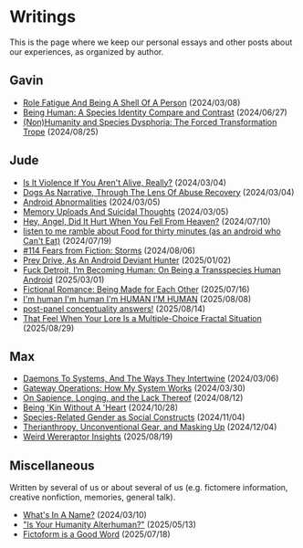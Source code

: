 # Writings

This is the page where we keep our personal essays and other posts about our experiences, as organized by author.

## Gavin

- [Role Fatigue And Being A Shell Of A Person](writings/gavin/role-fatigue) (2024/03/08)
- [Being Human: A Species Identity Compare and Contrast](writings/gavin/being-human) (2024/06/27)
- [(Non)Humanity and Species Dysphoria: The Forced Transformation Trope](writings/gavin/species-dysphoria) (2024/08/25)

## Jude

- [Is It Violence If You Aren't Alive, Really?](writings/jude/violence) (2024/03/04)
- [Dogs As Narrative, Through The Lens Of Abuse Recovery](writings/jude/dogs-as-narrative) (2024/03/04)
- [Android Abnormalities](writings/jude/android-abnormalities) (2024/03/05)
- [Memory Uploads And Suicidal Thoughts](writings/jude/suicide) (2024/03/05)
- [Hey, Angel, Did It Hurt When You Fell From Heaven?](writings/jude/fallen-angel) (2024/07/10)
- [listen to me ramble about Food for thirty minutes (as an android who Can't Eat)](writings/jude/food) (2024/07/19)
- [#114 Fears from Fiction: Storms](writings/jude/storms) (2024/08/06)
- [Prey Drive, As An Android Deviant Hunter](writings/jude/prey-drive) (2025/01/02)
- [Fuck Detroit, I’m Becoming Human: On Being a Transspecies Human Android](writings/jude/transspecies-human) (2025/03/01)
- [Fictional Romance: Being Made for Each Other](writings/jude/fictional-romance) (2025/07/16)
- [I'm human I'm human I'm HUMAN I'M HUMAN](writings/jude/im-human) (2025/08/08)
- [post-panel conceptuality answers!](writings/jude/post-con-concept) (2025/08/14)
- [That Feel When Your Lore Is a Multiple-Choice Fractal Situation](writings/jude/multiple-choice-fractal) (2025/08/29)

## Max

- [Daemons To Systems, And The Ways They Intertwine](writings/max/daemons-to-systems) (2024/03/06)
- [Gateway Operations: How My System Works](writings/max/gateway-operations) (2024/03/30)
- [On Sapience, Longing, and the Lack Thereof](writings/max/on-sapience) (2024/08/12)
- [Being 'Kin Without A 'Heart](writings/max/hearted) (2024/10/28)
- [Species-Related Gender as Social Constructs](writings/max/gender-and-species) (2024/11/04)
- [Therianthropy, Unconventional Gear, and Masking Up](writings/max/unconventional-gear) (2024/12/04)
- [Weird Wereraptor Insights](writings/max/wereraptor) (2025/08/19)

## Miscellaneous

Written by several of us or about several of us (e.g. fictomere information, creative nonfiction, memories, general talk).

- [What's In A Name?](writings/misc/name) (2024/03/10)
- ["Is Your Humanity Alterhuman?"](writings/misc/humanity) (2025/05/13)
- [Fictoform is a Good Word](writings/misc/fictoform) (2025/07/18)
